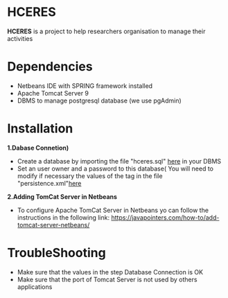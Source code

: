 # HCERES

**HCERES** is a project to help researchers organisation to manage their activities
# Dependencies
  * Netbeans IDE with SPRING framework installed
  * Apache Tomcat Server 9
  * DBMS to manage postgresql database (we use pgAdmin)
# Installation
**1.Dabase Connetion)**
  * Create a database by importing the file "hceres.sql" [here](https://github.com/Ytond/HCERES/blob/main/src/main/sql/hceres.sql) in your DBMS
  * Set an user owner and a password to this database( You will need to modify if necessary the values of the tag <properties> in the file "persistence.xml"[here](https://github.com/Ytond/HCERES/blob/main/src/main/resources/META-INF/persistence.xml)

**2.Adding TomCat Server in Netbeans**
  * To configure Apache TomCat Server in Netbeans yo can follow the instructions in the following link: 
https://javapointers.com/how-to/add-tomcat-server-netbeans/ 
  
# TroubleShooting
 * Make sure that the values in the step Database Connection is OK
 * Make sure that the port of Tomcat Server is not used by others applications
